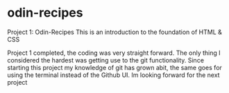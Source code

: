 # odin-recipes

Project 1: Odin-Recipes
This is an introduction to the foundation of HTML & CSS

Project 1 completed, the coding was very straight forward. The only 
thing I considered the hardest was getting use to the git functionality.
Since starting this project my knowledge of git has grown abit, the same goes for using the terminal instead of the Github UI. 
Im looking forward for the next project
